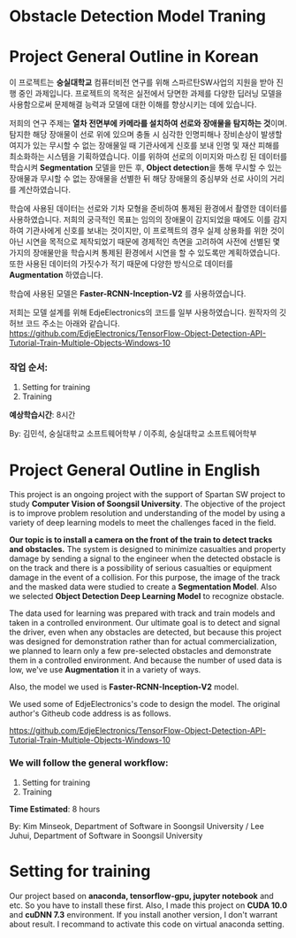 # Obstacle Detection Model Traning

# Project General Outline in Korean
이 프로젝트는 **숭실대학교** 컴퓨터비전 연구를 위해 스파르탄SW사업의 지원을 받아 진행 중인 과제입니다. 프로젝트의 목적은 실전에서 당면한 과제를 다양한 딥러닝 모델을 사용함으로써 문제해결 능력과 모델에 대한 이해를 향상시키는 데에 있습니다.
 
 저희의 연구 주제는 **열차 전면부에 카메라를 설치하여 선로와 장애물을 탐지하는 것**이며. 탐지한 해당 장애물이 선로 위에 있으며 충돌 시 심각한 인명피해나 장비손상이 발생할 여지가 있는 무시할 수 없는 장애물일 때 기관사에게 신호를 보내 인명 및 재산 피해를 최소화하는 시스템을 기획하였습니다. 이를 위하여 선로의 이미지와 마스킹 된 데이터를 학습시켜  **Segmentation** 모델을 만든 후, **Object detection**을 통해 무시할 수 있는 장애물과 무시할 수 없는 장애물을 선별한 뒤 해당 장애물의 중심부와 선로 사이의 거리를 계산하였습니다.

 학습에 사용된 데이터는 선로와 기차 모형을 준비하여 통제된 환경에서 촬영한 데이터를 사용하였습니다. 저희의 궁극적인 목표는 임의의 장애물이 감지되었을 때에도 이를 감지하여 기관사에게 신호를 보내는 것이지만, 이 프로젝트의 경우 실제 상용화를 위한 것이 아닌 시연을 목적으로 제작되었기 때문에 경제적인 측면을 고려하여 사전에 선별된 몇 가지의 장애물만을 학습시켜 통제된 환경에서 시연을 할 수 있도록만 계획하였습니다. 또한 사용된 데이터의 가짓수가 적기 때문에 다양한 방식으로 데이터를 **Augmentation** 하였습니다.
 
 학습에 사용된 모델은 **Faster-RCNN-Inception-V2** 를 사용하였습니다.
 
 저희는 모델 설계를 위해 EdjeElectronics의 코드를 일부 사용하였습니다. 원작자의 깃허브 코드 주소는 아래와 같습니다.
https://github.com/EdjeElectronics/TensorFlow-Object-Detection-API-Tutorial-Train-Multiple-Objects-Windows-10
 
 ### 작업 순서:
1. Setting for training
2. Training

**예상학습시간**: 8시간

By: 김민석, 숭실대학교 소프트웨어학부 / 
이주희, 숭실대학교 소프트웨어학부

# Project General Outline in English 
This project is an ongoing project with the support of Spartan SW project to study **Computer Vision of Soongsil University**. The objective of the project is to improve problem resolution and understanding of the model by using a variety of deep learning models to meet the challenges faced in the field.

**Our topic is to install a camera on the front of the train to detect tracks and obstacles.** The system is designed to minimize casualties and property damage by sending a signal to the engineer when the detected obstacle is on the track and there is a possibility of serious casualties or equipment damage in the event of a collision. For this purpose, the image of the track and the masked data were studied to create a **Segmentation Model**. Also we selected **Object Detection Deep Learning Model** to recognize obstacle.

The data used for learning was prepared with track and train models and taken in a controlled environment. Our ultimate goal is to detect and signal the driver, even when any obstacles are detected, but because this project was designed for demonstration rather than for actual commercialization, we planned to learn only a few pre-selected obstacles and demonstrate them in a controlled environment. And because the number of used data is low, we've use **Augmentation** it in a variety of ways.

Also, the model we used is **Faster-RCNN-Inception-V2** model.

We used some of EdjeElectronics's code to design the model. The original author's Githeub code address is as follows.

https://github.com/EdjeElectronics/TensorFlow-Object-Detection-API-Tutorial-Train-Multiple-Objects-Windows-10
    
### We will follow the general workflow:
1. Setting for training
2. Training


**Time Estimated**: 8 hours

By: Kim Minseok, Department of Software in Soongsil University / 
 Lee Juhui, Department of Software in Soongsil University


# Setting for training
Our project based on **anaconda, tensorflow-gpu, jupyter notebook** and etc. So you have to install these first.
Also, I made this project on **CUDA 10.0** and **cuDNN 7.3** environment. If you install another version, I don't warrant about result.
I recommand to activate this code on virtual anaconda setting.